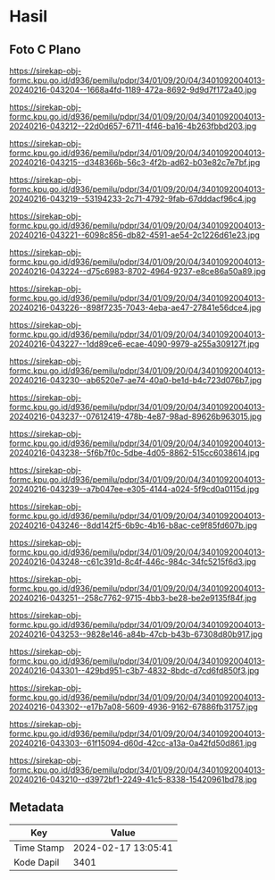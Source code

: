 # Hasil

## Foto C Plano

https://sirekap-obj-formc.kpu.go.id/d936/pemilu/pdpr/34/01/09/20/04/3401092004013-20240216-043204--1668a4fd-1189-472a-8692-9d9d7f172a40.jpg

https://sirekap-obj-formc.kpu.go.id/d936/pemilu/pdpr/34/01/09/20/04/3401092004013-20240216-043212--22d0d657-6711-4f46-ba16-4b263fbbd203.jpg

https://sirekap-obj-formc.kpu.go.id/d936/pemilu/pdpr/34/01/09/20/04/3401092004013-20240216-043215--d348366b-56c3-4f2b-ad62-b03e82c7e7bf.jpg

https://sirekap-obj-formc.kpu.go.id/d936/pemilu/pdpr/34/01/09/20/04/3401092004013-20240216-043219--53194233-2c71-4792-9fab-67dddacf96c4.jpg

https://sirekap-obj-formc.kpu.go.id/d936/pemilu/pdpr/34/01/09/20/04/3401092004013-20240216-043221--6098c856-db82-4591-ae54-2c1226d61e23.jpg

https://sirekap-obj-formc.kpu.go.id/d936/pemilu/pdpr/34/01/09/20/04/3401092004013-20240216-043224--d75c6983-8702-4964-9237-e8ce86a50a89.jpg

https://sirekap-obj-formc.kpu.go.id/d936/pemilu/pdpr/34/01/09/20/04/3401092004013-20240216-043226--898f7235-7043-4eba-ae47-27841e56dce4.jpg

https://sirekap-obj-formc.kpu.go.id/d936/pemilu/pdpr/34/01/09/20/04/3401092004013-20240216-043227--1dd89ce6-ecae-4090-9979-a255a309127f.jpg

https://sirekap-obj-formc.kpu.go.id/d936/pemilu/pdpr/34/01/09/20/04/3401092004013-20240216-043230--ab6520e7-ae74-40a0-be1d-b4c723d076b7.jpg

https://sirekap-obj-formc.kpu.go.id/d936/pemilu/pdpr/34/01/09/20/04/3401092004013-20240216-043237--07612419-478b-4e87-98ad-89626b963015.jpg

https://sirekap-obj-formc.kpu.go.id/d936/pemilu/pdpr/34/01/09/20/04/3401092004013-20240216-043238--5f6b7f0c-5dbe-4d05-8862-515cc6038614.jpg

https://sirekap-obj-formc.kpu.go.id/d936/pemilu/pdpr/34/01/09/20/04/3401092004013-20240216-043239--a7b047ee-e305-4144-a024-5f9cd0a0115d.jpg

https://sirekap-obj-formc.kpu.go.id/d936/pemilu/pdpr/34/01/09/20/04/3401092004013-20240216-043246--8dd142f5-6b9c-4b16-b8ac-ce9f85fd607b.jpg

https://sirekap-obj-formc.kpu.go.id/d936/pemilu/pdpr/34/01/09/20/04/3401092004013-20240216-043248--c61c391d-8c4f-446c-984c-34fc5215f6d3.jpg

https://sirekap-obj-formc.kpu.go.id/d936/pemilu/pdpr/34/01/09/20/04/3401092004013-20240216-043251--258c7762-9715-4bb3-be28-be2e9135f84f.jpg

https://sirekap-obj-formc.kpu.go.id/d936/pemilu/pdpr/34/01/09/20/04/3401092004013-20240216-043253--9828e146-a84b-47cb-b43b-67308d80b917.jpg

https://sirekap-obj-formc.kpu.go.id/d936/pemilu/pdpr/34/01/09/20/04/3401092004013-20240216-043301--429bd951-c3b7-4832-8bdc-d7cd6fd850f3.jpg

https://sirekap-obj-formc.kpu.go.id/d936/pemilu/pdpr/34/01/09/20/04/3401092004013-20240216-043302--e17b7a08-5609-4936-9162-67886fb31757.jpg

https://sirekap-obj-formc.kpu.go.id/d936/pemilu/pdpr/34/01/09/20/04/3401092004013-20240216-043303--61f15094-d60d-42cc-a13a-0a42fd50d861.jpg

https://sirekap-obj-formc.kpu.go.id/d936/pemilu/pdpr/34/01/09/20/04/3401092004013-20240216-043210--d3972bf1-2249-41c5-8338-15420961bd78.jpg


## Metadata

| Key        | Value               |
| ---------- | ------------------- |
| Time Stamp | 2024-02-17 13:05:41 |
| Kode Dapil | 3401                |



